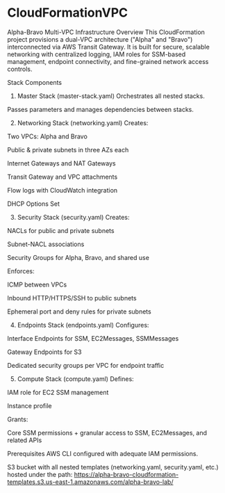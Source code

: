 # CloudFormationVPC

Alpha-Bravo Multi-VPC Infrastructure
Overview
This CloudFormation project provisions a dual-VPC architecture ("Alpha" and "Bravo") interconnected via AWS Transit Gateway. It is built for secure, scalable networking with centralized logging, IAM roles for SSM-based management, endpoint connectivity, and fine-grained network access controls.

Stack Components
1. Master Stack (master-stack.yaml)
Orchestrates all nested stacks.

Passes parameters and manages dependencies between stacks.

2. Networking Stack (networking.yaml)
Creates:

Two VPCs: Alpha and Bravo

Public & private subnets in three AZs each

Internet Gateways and NAT Gateways

Transit Gateway and VPC attachments

Flow logs with CloudWatch integration

DHCP Options Set

3. Security Stack (security.yaml)
Creates:

NACLs for public and private subnets

Subnet-NACL associations

Security Groups for Alpha, Bravo, and shared use

Enforces:

ICMP between VPCs

Inbound HTTP/HTTPS/SSH to public subnets

Ephemeral port and deny rules for private subnets

4. Endpoints Stack (endpoints.yaml)
Configures:

Interface Endpoints for SSM, EC2Messages, SSMMessages

Gateway Endpoints for S3

Dedicated security groups per VPC for endpoint traffic

5. Compute Stack (compute.yaml)
Defines:

IAM role for EC2 SSM management

Instance profile

Grants:

Core SSM permissions + granular access to SSM, EC2Messages, and related APIs

Prerequisites
AWS CLI configured with adequate IAM permissions.

S3 bucket with all nested templates (networking.yaml, security.yaml, etc.) hosted under the path:
https://alpha-bravo-cloudformation-templates.s3.us-east-1.amazonaws.com/alpha-bravo-lab/

